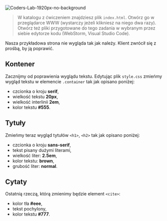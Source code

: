 ![Coders-Lab-1920px-no-background](https://user-images.githubusercontent.com/152855/73064373-5ed69780-3ea1-11ea-8a71-3d370a5e7dd8.png)



> W katalogu z ćwiczeniem znajdziesz plik `index.html`. Otwórz go w przeglądarce WWW (wystarczy jeżeli klikniesz na niego dwa razy).  
> Otwórz też pliki przygotowane do tego zadania w wybranym przez siebie edytorze kodu (WebStorm, Visual Studio Code). 

Nasza przykładowa strona nie wygląda tak jak należy. Klient zwrócił się z prośbą, by ją poprawić.

## Kontener

Zacznijmy od poprawienia wyglądu tekstu.
Edytując plik `style.css` zmieńmy wygląd tekstu w elemencie `.container` tak jak opisano poniżej:

* czcionka o kroju **serif**,
* wielkość tekstu **20px**,
* wielkość interlinii **2em**,
* kolor tekstu **#555**.


## Tytuły

Zmieńmy teraz wygląd tytułów `<h1>`, `<h2>` tak jak opisano poniżej:

* czcionka o kroju **sans-serif**,
* tekst pisany dużymi literami,
* wielkość liter: **2.5em**,
* kolor tekstu: **brown**,
* grubość liter: **normal**.

## Cytaty

Ostatnią rzeczą, którą zmienimy będzie element `<cite>`:

* kolor tła **#eee**,
* tekst pochylony,
* kolor tekstu **#777**.
